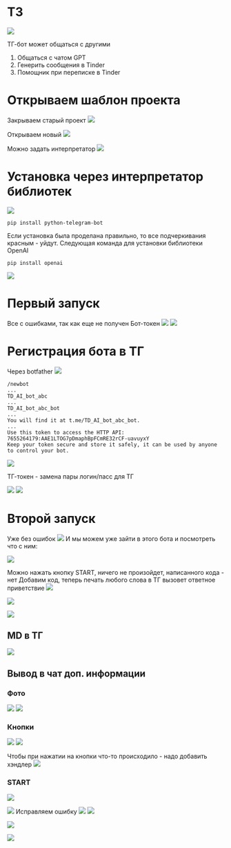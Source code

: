 # ТЗ
![](../_picturres/image_20250325175901.png)

ТГ-бот может общаться с другими
1. Общаться с чатом GPT
2. Генерить сообщения в Tinder
3. Помощник при переписке в Tinder

# Открываем шаблон проекта

Закрываем старый проект
![](../_picturres/image_20250325180332.png)

Открываем новый
![](../_picturres/image_20250325180438.png)

Можно задать интерпретатор
![](../_picturres/image_20250325180700.png)

# Установка через интерпретатор библиотек
![](../_picturres/image_20250325181252.png)
```
pip install python-telegram-bot
```
Если установка была проделана правильно, то все подчеркивания красным - уйдут. Следующая команда для установки библиотеки OpenAI

```
pip install openai
```

![](../_picturres/image_20250325185603.png)

# Первый запуск
Все с ошибками, так как еще не получен Бот-токен
![](../_picturres/image_20250325185759.png)
![](../_picturres/image_20250325185832.png)

# Регистрация бота в ТГ
Через botfather
![](../_picturres/image_20250325190119.png)

```
/newbot
...
TD_AI_bot_abc
...
TD_AI_bot_abc_bot
...
You will find it at t.me/TD_AI_bot_abc_bot. 
...
Use this token to access the HTTP API:
7655264179:AAE1LTOG7pDmaphBpFCmRE32rCF-uavuyxY
Keep your token secure and store it safely, it can be used by anyone to control your bot.
```

![](../_picturres/image_20250325190533.png)

ТГ-токен - замена пары логин/пасс для ТГ

![](../_picturres/image_20250325190652.png)
![](../_picturres/image_20250325190727.png)

# Второй запуск
Уже без ошибок
![](../_picturres/image_20250325190820.png)
И мы можем уже зайти в этого бота и посмотреть что с ним:

![](../_picturres/image_20250325191015.png)

Можно нажать кнопку START, ничего не произойдет, написанного кода - нет
Добавим код, теперь печать любого слова в ТГ вызовет ответное приветствие
![](../_picturres/image_20250325191814.png)

![](../_picturres/image_20250325192103.png)

![](../_picturres/image_20250325192412.png)

## MD в ТГ
![](../_picturres/image_20250325192533.png)

## Вывод в чат доп. информации
### Фото
![](../_picturres/image_20250325193024.png)
 ![](../_picturres/image_20250325193137.png)
### Кнопки
![](../_picturres/image_20250325193526.png)
![](../_picturres/image_20250325193624.png)

Чтобы при нажатии на кнопки что-то происходило - надо добавить хэндлер
 ![](../_picturres/image_20250325194040.png)

### START
![](../_picturres/image_20250325194919.png)

![](../_picturres/image_20250325195559.png)
Исправляем ошибку
![](../_picturres/image_20250325195827.png)
![](../_picturres/image_20250325200016.png)

![](../_picturres/image_20250325200151.png)

![](../_picturres/image_20250325200325.png)
